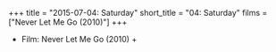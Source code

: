 +++
title = "2015-07-04: Saturday"
short_title = "04: Saturday"
films = ["Never Let Me Go (2010)"]
+++


* Film: Never Let Me Go (2010) +
